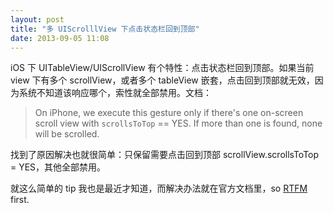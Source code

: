 ```yaml
---
layout: post
title: "多 UIScrolllView 下点击状态栏回到顶部"
date: 2013-09-05 11:08
---
```


iOS 下 UITableView/UIScrollView 有个特性：点击状态栏回到顶部。如果当前 view 下有多个 scrollView，或者多个 tableView 嵌套，点击回到顶部就无效，因为系统不知道该响应哪个，索性就全部禁用。文档：

> On iPhone, we execute this gesture only if there's one on-screen scroll view with `scrollsToTop` == YES. If more than one is found, none will be scrolled.

找到了原因解决也就很简单：只保留需要点击回到顶部 scrollView.scrollsToTop = YES，其他全部禁用。

就这么简单的 tip 我也是最近才知道，而解决办法就在官方文档里，so [RTFM](http://en.wikipedia.org/wiki/RTFM) first.

